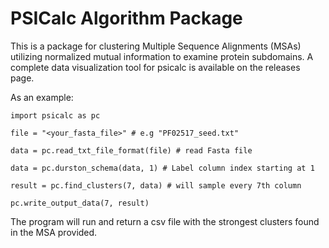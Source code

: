 # PSICalc Algorithm Package

This is a package for clustering Multiple Sequence Alignments (MSAs) utilizing normalized mutual information to examine protein subdomains. A complete data visualization tool for psicalc is available on the releases page. 

As an example:

```
import psicalc as pc

file = "<your_fasta_file>" # e.g "PF02517_seed.txt"

data = pc.read_txt_file_format(file) # read Fasta file

data = pc.durston_schema(data, 1) # Label column index starting at 1

result = pc.find_clusters(7, data) # will sample every 7th column

pc.write_output_data(7, result)
```

The program will run and return a csv file with the strongest clusters found in the MSA provided.
